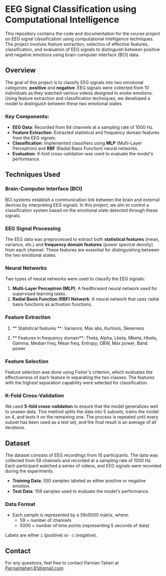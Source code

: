 # EEG Signal Classification using Computational Intelligence

This repository contains the code and documentation for the course project on EEG signal classification using computational intelligence techniques. The project involves feature extraction, selection of effective features, classification, and evaluation of EEG signals to distinguish between positive and negative emotions using brain-computer interface (BCI) data.

## Overview

The goal of this project is to classify EEG signals into two emotional categories: **positive** and **negative**. EEG signals were collected from 10 individuals as they watched various videos designed to evoke emotions. Using feature extraction and classification techniques, we developed a model to distinguish between these two emotional states.

### Key Components:
- **EEG Data**: Recorded from 64 channels at a sampling rate of 1000 Hz.
- **Feature Extraction**: Extracted statistical and frequency domain features from the EEG signals.
- **Classification**: Implemented classifiers using **MLP** (Multi-Layer Perceptron) and **RBF** (Radial Basis Function) neural networks.
- **Evaluation**: K-fold cross-validation was used to evaluate the model's performance.

## Techniques Used

### Brain-Computer Interface (BCI)

BCI systems establish a communication link between the brain and external devices by interpreting EEG signals. In this project, we aim to control a classification system based on the emotional state detected through these signals.

### EEG Signal Processing

The EEG data was preprocessed to extract both **statistical features** (mean, variance, etc.) and **frequency domain features** (power spectral density) from each channel. These features are essential for distinguishing between the two emotional states.

### Neural Networks

Two types of neural networks were used to classify the EEG signals:
1. **Multi-Layer Perceptron (MLP)**: A feedforward neural network used for supervised learning tasks.
2. **Radial Basis Function (RBF) Network**: A neural network that uses radial basis functions as activation functions.

### Feature Extraction
   
   1. ** Statistical features **:
      Variance, Max abs, Kurtosis, Skewness
   
   3. ** Features in frequency domain**:
      Theta, Alpha, Lbeta, Mbeta, Hbeta, Gamma, Median freq, Mean freq, Entropy, OBW, Max power, Band power
### Feature Selection

Feature selection was done using Fisher's criterion, which evaluates the effectiveness of each feature in separating the two classes. The features with the highest separation capability were selected for classification.

### K-Fold Cross-Validation

We used **5-fold cross-validation** to ensure that the model generalizes well to unseen data. This method splits the data into 5 subsets, trains the model on 4, and tests it on the remaining one. The process is repeated until every subset has been used as a test set, and the final result is an average of all iterations.

## Dataset

The dataset consists of EEG recordings from 10 participants. The data was collected from 59 channels and recorded at a sampling rate of 1000 Hz. Each participant watched a series of videos, and EEG signals were recorded during the experiments.

- **Training Data**: 550 samples labeled as either positive or negative emotion.
- **Test Data**: 159 samples used to evaluate the model's performance.

### Data Format

- Each sample is represented by a 59x5000 matrix, where:
  - 59 = number of channels
  - 5000 = number of time points (representing 5 seconds of data)
  
Labels are either `1` (positive) or `-1` (negative).


## Contact

For any questions, feel free to contact Parnian Taheri at Parniantaheri.81@gmail.com.

   


